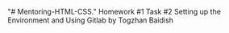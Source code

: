 "# Mentoring-HTML-CSS." 
Homework #1
Task #2
Setting up the Environment and Using Gitlab
by Togzhan Baidish
